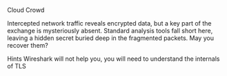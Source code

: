 Cloud Crowd

Intercepted network traffic reveals encrypted data, but a key part of the exchange is mysteriously absent. Standard analysis tools fall short here, leaving a hidden secret buried deep in the fragmented packets. May you recover them?

 Hints
Wireshark will not help you, you will need to understand the internals of TLS
